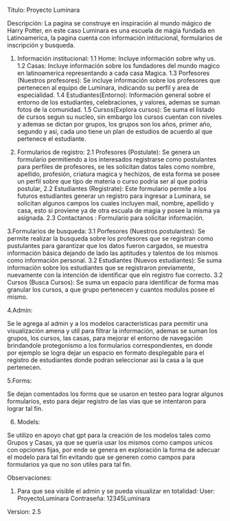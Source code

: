 Título: Proyecto Luminara

Descripción: La pagina se construye en inspiración al mundo mágico de Harry Potter, en este caso Luminara es una escuela de mágia fundada en Latinoamerica, la pagina cuenta con información intitucional, formularios de inscripción y busqueda. 

1. Información institucional: 
   1.1 Home: Incluye información sobre why us. 
   1.2 Casas: Incluye información sobre los fundadores del mundo magico en latinoamerica representando a cada casa Magica. 
   1.3 Porfesores (Nuestros profesores): Se incluye información sobre los profesores que pertenecen al equipo de Luminara, indicando su perfil y area de especialidad. 
   1.4 Estudiantes(Entorno): Información general sobre el entorno de los estudiantes, celebraciones, y valores, ademas se suman fotos de la comunidad. 
   1.5 Cursos(Explora cursos): Se suma el listado de cursos segun su nucleo, sin embargo los cursos cuentan con niveles y ademas se dictan por grupos, los grupos son los años, primer año, segundo y asi, cada uno tiene un plan de estudios de acuerdo al que pertenece el estudiante. 

2. Formularios de registro:
  2.1 Profesores (Postulate): Se genera un formulario permitiendo a los interesados registrarse como postulantes para perfiles de profesores, se les solicitan datos tales como nombre, apellido, profesión, criatura magica y hechizos, de esta forma se posee un perfil sobre que tipo de materia o curso podria ser al que podria postular,
  2.2 Estudiantes (Registrate): Este formulario permite a los futuros estudiantes generar un registro para ingresar a Luminara, se solicitan algunos campos los cuales incluyen mail, nombre, apellido y casa, esto si proviene ya de otra escuala de magia y posee la misma ya asignada. 
  2.3 Contactanos : Formulario para solicitar información.

3.Formularios de busqueda:
 3.1 Porfesores (Nuestros postulantes): Se permite realizar la busqueda sobre los profesores que se registran como pustulantes para garantizar que los datos fueron cargados, se muestra información básica dejando de lado las aptitudes y talentos de los mismos como información personal. 
 3.2 Estudiantes (Nuevos estudiantes): Se suma información sobre los estudiantes que se registraron previamente, nuevamente con la intención de identificar que eln registro fue correcto. 
 3.2 Cursos (Busca Cursos): Se suma un espacio para identificar de forma mas granular los cursos, a que grupo pertenecen y cuantos modulos posee el mismo. 


 4.Admin:

Se le agrega al admin y a los modelos caracteristicas para permitir una visualización amena y util para filtrar la información, ademas se suman los grupos, los cursos, las casas, para mejorar el entorno de navegación brindandole protegonismo a los formularios correspondientes, en donde por ejemplo se logra dejar un espacio en formato desplegable para el registro de estudiantes donde podran seleccionar asi la casa a la que pertenecen. 

5.Forms: 

Se dejan comentados los forms que se usaron en testeo para lograr algunos formularios, esto para dejar registro de las vias que se intentaron para lograr tal fin. 

6. Models:

Se utilizo en apoyo chat gpt para la creación de los modelos tales como Grupos y Casas, ya que se queria usar los mismos como campos unicos con opciones fijas, por ende se genera en exploración la forma de adecuar el modelo para tal fin evitando que se generen como campos para formularios ya que no son utiles para tal fin. 

Observaciones:

1. Para que sea visible el admin y se pueda visualizar en totalidad:
   User: ProyectoLuminara
   Contraseña: 12345Luminara

Version: 2.5